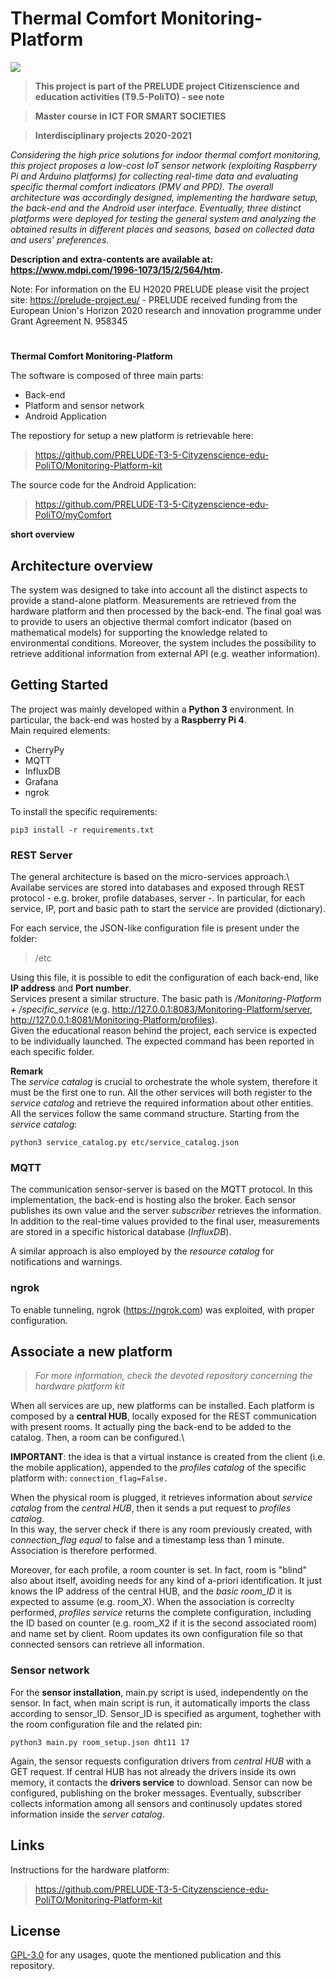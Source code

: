 # Thermal Comfort Monitoring-Platform
![](https://www.politocomunica.polito.it/var/politocomunica/storage/images/media/images/marchio_e_logotipo_politecnico_di_torino/55127-3-ita-IT/marchio_e_logotipo_politecnico_di_torino_full.png) 


> **This project is part of the PRELUDE project Citizenscience and education activities (T9.5-PoliTO) - see note**

> **Master course in ICT FOR SMART SOCIETIES**

> **Interdisciplinary projects 2020-2021**

*Considering the high price solutions for indoor thermal comfort monitoring, this project proposes a low-cost IoT sensor network (exploiting Raspberry Pi and Arduino platforms) for collecting real-time data and evaluating specific thermal comfort indicators (PMV and PPD). The overall architecture was accordingly designed, implementing the hardware setup, the back-end and the Android user interface. Eventually, three distinct platforms were deployed for testing the general system and analyzing the obtained results in different places and seasons, based on collected data and users’ preferences.*

**Description and extra-contents are available at: https://www.mdpi.com/1996-1073/15/2/564/htm.**

Note: For information on the EU H2020 PRELUDE please visit the project site: https://prelude-project.eu/ - PRELUDE received funding from the European Union's Horizon 2020 research and innovation programme under Grant Agreement N. 958345

#
**Thermal Comfort Monitoring-Platform**

The software is composed of three main parts:
- Back-end
- Platform and sensor network
- Android Application

The repostiory for setup a new platform is retrievable here:

> https://github.com/PRELUDE-T3-5-Cityzenscience-edu-PoliTO/Monitoring-Platform-kit

The source code for the Android Application:

> https://github.com/PRELUDE-T3-5-Cityzenscience-edu-PoliTO/myComfort

**short overview**
## Architecture overview

The system was designed to take into account all the distinct aspects to provide a stand-alone platform. Measurements are retrieved from the hardware platform and then processed by the back-end. The final goal was to provide to users an objective thermal comfort indicator (based on mathematical models) for supporting the knowledge related to environmental conditions. Moreover, the system includes the possibility to retrieve additional information from external API (e.g. weather information).

## Getting Started

The project was mainly developed within a **Python 3** environment. In particular, the back-end was hosted by a **Raspberry Pi 4**.\
Main required elements:
* CherryPy
* MQTT
* InfluxDB
* Grafana
* ngrok

To install the specific requirements:

``
pip3 install -r requirements.txt
``

### REST Server

The general architecture is based on the micro-services approach.\ Availabe services are stored into databases and exposed through REST protocol - e.g. broker, profile databases, server -. In particular, for each service, IP, port and basic path to start the service are provided (dictionary).

For each service, the JSON-like configuration file is present under the folder:
> /etc 

Using this file, it is possible to edit the configuration of each back-end, like **IP address** and **Port number**. \
Services present a similar structure. The basic path is */Monitoring-Platform + /specific_service* (e.g. http://127.0.0.1:8083/Monitoring-Platform/server, http://127.0.0.1:8081/Monitoring-Platform/profiles). \
Given the educational reason behind the project, each service is expected to be individually launched. The expected command has been reported in each specific folder.

**Remark**\
The *service catalog* is crucial to orchestrate the whole system, therefore it must be the first one to run. All the other services will both register to the *service catalog* and retrieve the required information about other entities.\
All the services follow the same command structure. Starting from the *service catalog*:

``
python3 service_catalog.py etc/service_catalog.json
``


### MQTT 
The communication sensor-server is based on the MQTT protocol. In this implementation, the back-end is hosting also the broker. Each sensor publishes its own value and the server *subscriber* retrieves the information. In addition to the real-time values provided to the final user, measurements are stored in a specific historical database (*InfluxDB*).

A similar approach is also employed by the *resource catalog* for notifications and warnings.

### ngrok
To enable tunneling, ngrok (https://ngrok.com) was exploited, with proper configuration.

## Associate a new platform

> *For more information, check the devoted repository concerning the hardware platform kit*

When all services are up, new platforms can be installed. Each platform is composed by a **central HUB**, locally exposed for the REST communication with present rooms. It actually ping the back-end to be added to the catalog. Then, a room can be configured.\

**IMPORTANT**: the idea is that a virtual instance is created from the client (i.e. the mobile application), appended to the *profiles catalog* of the specific platform with:
``
connection_flag=False. 
``

When the physical room is plugged, it retrieves information about *service catalog* from the *central HUB*, then it sends a put request to *profiles catalog*.\
In this way, the server check if there is any room previously created, with *connection_flag equal* to false and a timestamp less than 1 minute. Association is therefore performed. 

Moreover, for each profile, a room counter is set. In fact, room is "blind" also about itself, avoiding needs for any kind of a-priori identification. It just knows the IP address of the central HUB, and the *basic room_ID* it is expected to assume (e.g. room_X). When the association is correclty performed, *profiles service* returns the complete configuration, including the ID based on counter (e.g. room_X2 if it is the second associated room) and name set by client. Room updates its own configuration file so that connected sensors can retrieve all information.

### Sensor network
For the **sensor installation**, main.py script is used, independently on the sensor. In fact, when main script is run, it automatically imports the class according to sensor_ID. Sensor_ID is specified as argument, toghether with the room configuration file and the related pin:
```
python3 main.py room_setup.json dht11 17 
```

Again, the sensor requests configuration drivers from *central HUB* with a GET request. If central HUB has not already the drivers inside its own memory, it contacts the **drivers service** to download. Sensor can now be configured, publishing on the broker messages. Eventually, subscriber collects information among all sensors and continusoly updates stored information inside the *server catalog*.

## Links

Instructions for the hardware platform:

>https://github.com/PRELUDE-T3-5-Cityzenscience-edu-PoliTO/Monitoring-Platform-kit

## License
[GPL-3.0](./LICENSE)  for any usages, quote the mentioned publication and this repository.


